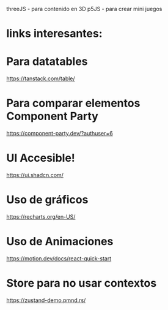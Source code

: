 threeJS - para contenido en 3D
p5JS - para crear mini juegos

# links interesantes:

# Para datatables
https://tanstack.com/table/

# Para comparar elementos Component Party

https://component-party.dev/?authuser=6

# UI Accesible!

https://ui.shadcn.com/

# Uso de gráficos

https://recharts.org/en-US/

# Uso de Animaciones

https://motion.dev/docs/react-quick-start

# Store para no usar contextos

https://zustand-demo.pmnd.rs/